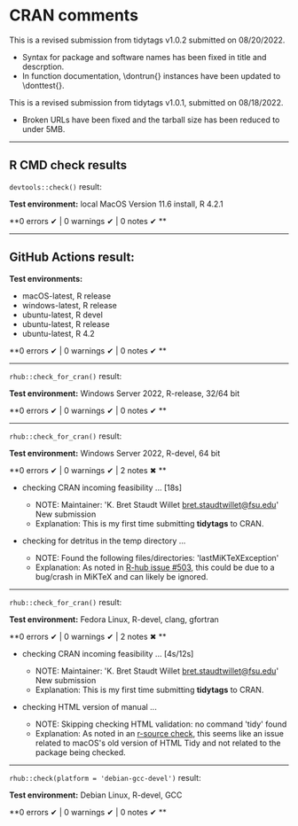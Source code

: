 # CRAN comments

This is a revised submission from tidytags v1.0.2 submitted on 08/20/2022. 
- Syntax for package and software names has been fixed in title and descrption.
- In function documentation, \dontrun{} instances have been updated to \donttest{}.

This is a revised submission from tidytags v1.0.1, submitted on 08/18/2022. 
- Broken URLs have been fixed and the tarball size has been reduced to under 5MB.

---

## R CMD check results

`devtools::check()` result:

**Test environment:** local MacOS Version 11.6 install, R 4.2.1

**0 errors ✔ | 0 warnings ✔ | 0 notes ✔ **

---

## GitHub Actions result:

**Test environments:** 

- macOS-latest, R release
- windows-latest, R release
- ubuntu-latest, R devel
- ubuntu-latest, R release
- ubuntu-latest, R 4.2

**0 errors ✔ | 0 warnings ✔ | 0 notes ✔ **

---

`rhub::check_for_cran()` result:

**Test environment:** Windows Server 2022, R-release, 32/64 bit

**0 errors ✔ | 0 warnings ✔ | 0 notes ✔ **

---

`rhub::check_for_cran()` result:

**Test environment:** Windows Server 2022, R-devel, 64 bit

**0 errors ✔ | 0 warnings ✔ | 2 notes ✖ **

- checking CRAN incoming feasibility ... [18s] 
  - NOTE: Maintainer: 'K. Bret Staudt Willet <bret.staudtwillet@fsu.edu>' New submission
  - Explanation: This is my first time submitting **tidytags** to CRAN.

- checking for detritus in the temp directory ... 
  - NOTE: Found the following files/directories: 'lastMiKTeXException'
  - Explanation: As noted in [R-hub issue #503](https://github.com/r-hub/rhub/issues/503), this could be due to a bug/crash in MiKTeX and can likely be ignored.
  
---

`rhub::check_for_cran()` result:

**Test environment:** Fedora Linux, R-devel, clang, gfortran

**0 errors ✔ | 0 warnings ✔ | 2 notes ✖ **

- checking CRAN incoming feasibility ... [4s/12s]
  - NOTE: Maintainer: 'K. Bret Staudt Willet <bret.staudtwillet@fsu.edu>' New submission
  - Explanation: This is my first time submitting **tidytags** to CRAN.

- checking HTML version of manual ...
  - NOTE: Skipping checking HTML validation: no command 'tidy' found
  - Explanation: As noted in an [r-source check](https://github.com/wch/r-source/blob/trunk/src/library/tools/R/check.R), this seems like an issue related to macOS's old version of HTML Tidy and not related to the package being checked.

---

`rhub::check(platform = 'debian-gcc-devel')` result:

**Test environment:** Debian Linux, R-devel, GCC

**0 errors ✔ | 0 warnings ✔ | 0 notes ✔ **
